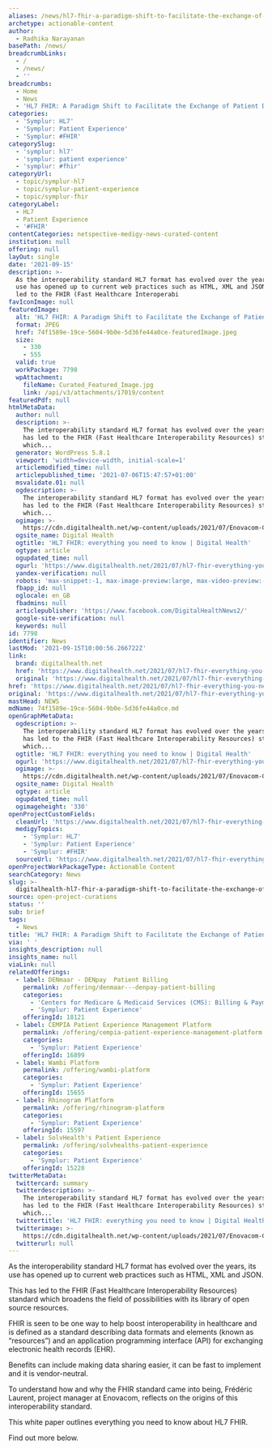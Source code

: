 ```yaml
---
aliases: /news/hl7-fhir-a-paradigm-shift-to-facilitate-the-exchange-of-patient-data
archetype: actionable-content
author:
  - Radhika Narayanan
basePath: /news/
breadcrumbLinks:
  - /
  - /news/
  - ''
breadcrumbs:
  - Home
  - News
  - 'HL7 FHIR: A Paradigm Shift to Facilitate the Exchange of Patient Data'
categories:
  - 'Symplur: HL7'
  - 'Symplur: Patient Experience'
  - 'Symplur: #FHIR'
categorySlug:
  - 'symplur: hl7'
  - 'symplur: patient experience'
  - 'symplur: #fhir'
categoryUrl:
  - topic/symplur-hl7
  - topic/symplur-patient-experience
  - topic/symplur-fhir
categoryLabel:
  - HL7
  - Patient Experience
  - '#FHIR'
contentCategories: netspective-medigy-news-curated-content
institution: null
offering: null
layOut: single
date: '2021-09-15'
description: >-
  As the interoperability standard HL7 format has evolved over the years, its
  use has opened up to current web practices such as HTML, XML and JSON.This has
  led to the FHIR (Fast Healthcare Interoperabi
favIconImage: null
featuredImage:
  alt: 'HL7 FHIR: A Paradigm Shift to Facilitate the Exchange of Patient Data'
  format: JPEG
  href: 74f1589e-19ce-5604-9b0e-5d36fe44a0ce-featuredImage.jpeg
  size:
    - 330
    - 555
  valid: true
  workPackage: 7798
  wpAttachment:
    fileName: Curated_Featured_Image.jpg
    link: /api/v3/attachments/17019/content
featuredPdf: null
htmlMetaData:
  author: null
  description: >-
    The interoperability standard HL7 format has evolved over the years which
    has led to the FHIR (Fast Healthcare Interoperability Resources) standard
    which...
  generator: WordPress 5.8.1
  viewport: 'width=device-width, initial-scale=1'
  articlemodified_time: null
  articlepublished_time: '2021-07-06T15:47:57+01:00'
  msvalidate.01: null
  ogdescription: >-
    The interoperability standard HL7 format has evolved over the years which
    has led to the FHIR (Fast Healthcare Interoperability Resources) standard
    which...
  ogimage: >-
    https://cdn.digitalhealth.net/wp-content/uploads/2021/07/Enovacom-Case-Study-Header-July-21.jpg
  ogsite_name: Digital Health
  ogtitle: 'HL7 FHIR: everything you need to know | Digital Health'
  ogtype: article
  ogupdated_time: null
  ogurl: 'https://www.digitalhealth.net/2021/07/hl7-fhir-everything-you-need-to-know/'
  yandex-verification: null
  robots: 'max-snippet:-1, max-image-preview:large, max-video-preview:-1'
  fbapp_id: null
  oglocale: en_GB
  fbadmins: null
  articlepublisher: 'https://www.facebook.com/DigitalHealthNews2/'
  google-site-verification: null
  keywords: null
id: 7798
identifier: News
lastMod: '2021-09-15T10:00:56.266722Z'
link:
  brand: digitalhealth.net
  href: 'https://www.digitalhealth.net/2021/07/hl7-fhir-everything-you-need-to-know/'
  original: 'https://www.digitalhealth.net/2021/07/hl7-fhir-everything-you-need-to-know/'
href: 'https://www.digitalhealth.net/2021/07/hl7-fhir-everything-you-need-to-know/'
original: 'https://www.digitalhealth.net/2021/07/hl7-fhir-everything-you-need-to-know/'
mastHead: NEWS
mdName: 74f1589e-19ce-5604-9b0e-5d36fe44a0ce.md
openGraphMetaData:
  ogdescription: >-
    The interoperability standard HL7 format has evolved over the years which
    has led to the FHIR (Fast Healthcare Interoperability Resources) standard
    which...
  ogtitle: 'HL7 FHIR: everything you need to know | Digital Health'
  ogurl: 'https://www.digitalhealth.net/2021/07/hl7-fhir-everything-you-need-to-know/'
  ogimage: >-
    https://cdn.digitalhealth.net/wp-content/uploads/2021/07/Enovacom-Case-Study-Header-July-21.jpg
  ogsite_name: Digital Health
  ogtype: article
  ogupdated_time: null
  ogimageheight: '330'
openProjectCustomFields:
  cleanUrl: 'https://www.digitalhealth.net/2021/07/hl7-fhir-everything-you-need-to-know/'
  medigyTopics:
    - 'Symplur: HL7'
    - 'Symplur: Patient Experience'
    - 'Symplur: #FHIR'
  sourceUrl: 'https://www.digitalhealth.net/2021/07/hl7-fhir-everything-you-need-to-know/'
openProjectWorkPackageType: Actionable Content
searchCategory: News
slug: >-
  digitalhealth-hl7-fhir-a-paradigm-shift-to-facilitate-the-exchange-of-patient-data
source: open-project-curations
status: ''
sub: brief
tags:
  - News
title: 'HL7 FHIR: A Paradigm Shift to Facilitate the Exchange of Patient Data'
via: ' '
insights_description: null
insights_name: null
viaLink: null
relatedOfferings:
  - label: DENmaar - DENpay  Patient Billing
    permalink: /offering/denmaar---denpay-patient-billing
    categories:
      - 'Centers for Medicare & Medicaid Services (CMS): Billing & Payments'
      - 'Symplur: Patient Experience'
    offeringId: 18121
  - label: CEMPIA Patient Experience Management Platform
    permalink: /offering/cempia-patient-experience-management-platform
    categories:
      - 'Symplur: Patient Experience'
    offeringId: 16899
  - label: Wambi Platform
    permalink: /offering/wambi-platform
    categories:
      - 'Symplur: Patient Experience'
    offeringId: 15655
  - label: Rhinogram Platform
    permalink: /offering/rhinogram-platform
    categories:
      - 'Symplur: Patient Experience'
    offeringId: 15597
  - label: SolvHealth's Patient Experience
    permalink: /offering/solvhealths-patient-experience
    categories:
      - 'Symplur: Patient Experience'
    offeringId: 15228
twitterMetaData:
  twittercard: summary
  twitterdescription: >-
    The interoperability standard HL7 format has evolved over the years which
    has led to the FHIR (Fast Healthcare Interoperability Resources) standard
    which...
  twittertitle: 'HL7 FHIR: everything you need to know | Digital Health'
  twitterimage: >-
    https://cdn.digitalhealth.net/wp-content/uploads/2021/07/Enovacom-Case-Study-Header-July-21.jpg
  twitterurl: null
---
```

<p>As the interoperability standard HL7 format has evolved over the years, its use has opened up to current web practices such as HTML, XML and JSON.</p><p>This has led to the FHIR (Fast Healthcare Interoperability Resources) standard which broadens the field of possibilities with its library of open source resources.</p><p>FHIR is seen to be one way to help boost interoperability in healthcare and is defined as a standard describing data formats and elements (known as “resources”) and an application programming interface (API) for exchanging electronic health records (EHR).</p><p>Benefits can include making data sharing easier, it can be fast to implement and it is vendor-neutral.</p><p>To understand how and why the FHIR standard came into being, Frédéric Laurent, project manager at Enovacom, reflects on the origins of this interoperability standard.</p><p>This white paper outlines everything you need to know about HL7 FHIR.</p><p>Find out more below.<br>&nbsp;</p>
